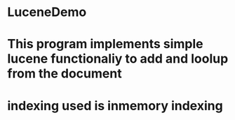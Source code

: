 # LuceneDemo

# This program implements simple lucene functionaliy to add and loolup from the document
# indexing used is inmemory indexing
